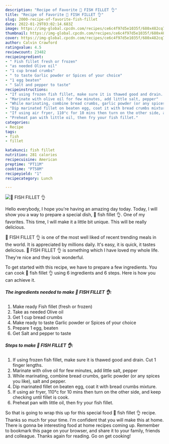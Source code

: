 ```yaml
---
description: "Recipe of Favorite 🐠 FISH FILLET 👌"
title: "Recipe of Favorite 🐠 FISH FILLET 👌"
slug: 2000-recipe-of-favorite-fish-fillet
date: 2022-01-29T03:02:14.683Z
image: https://img-global.cpcdn.com/recipes/ce6c4f97d5e1035f/680x482cq70/fish-fillet-recipe-main-photo.jpg
thumbnail: https://img-global.cpcdn.com/recipes/ce6c4f97d5e1035f/680x482cq70/fish-fillet-recipe-main-photo.jpg
cover: https://img-global.cpcdn.com/recipes/ce6c4f97d5e1035f/680x482cq70/fish-fillet-recipe-main-photo.jpg
author: Calvin Crawford
ratingvalue: 4.5
reviewcount: 23482
recipeingredient:
- " Fish fillet fresh or frozen"
- "as needed Olive oil"
- "1 cup bread crumbs"
- " to taste Garlic powder or Spices of your choice"
- "1 egg beaten"
- " Salt and pepper to taste"
recipeinstructions:
- "If using frozen fish fillet, make sure it is thawed good and drain. Cut 1 finger lengths."
- "Marinate with olive oil for few minutes, add little salt, pepper"
- "While marinating, combine bread crumbs, garlic powder (or any spices you like), salt and pepper."
- "Dip marinated fillet on beaten egg, coat it with bread crumbs mixture."
- "If using air fryer, 110°c for 10 mins then turn on the other side, and keep checking until fillet is cook."
- "Preheat pan with little oil, then fry your fish fillet."
categories:
- Recipe
tags:
- fish
- fillet

katakunci: fish fillet 
nutrition: 281 calories
recipecuisine: American
preptime: "PT11M"
cooktime: "PT58M"
recipeyield: "1"
recipecategory: Lunch

---
```



![🐠 FISH FILLET 👌](https://img-global.cpcdn.com/recipes/ce6c4f97d5e1035f/680x482cq70/fish-fillet-recipe-main-photo.jpg)

Hello everybody, I hope you're having an amazing day today. Today, I will show you a way to prepare a special dish, 🐠 fish fillet 👌. One of my favorites. This time, I will make it a little bit unique. This will be really delicious.



🐠 FISH FILLET 👌 is one of the most well liked of recent trending meals in the world. It is appreciated by millions daily. It's easy, it is quick, it tastes delicious. 🐠 FISH FILLET 👌 is something which I have loved my whole life. They're nice and they look wonderful.


To get started with this recipe, we have to prepare a few ingredients. You can cook 🐠 fish fillet 👌 using 6 ingredients and 6 steps. Here is how you can achieve it.

<!--inarticleads1-->

##### The ingredients needed to make 🐠 FISH FILLET 👌:

1. Make ready  Fish fillet (fresh or frozen)
1. Take as needed Olive oil
1. Get 1 cup bread crumbs
1. Make ready  to taste Garlic powder or Spices of your choice
1. Prepare 1 egg, beaten
1. Get  Salt and pepper to taste




<!--inarticleads2-->

##### Steps to make 🐠 FISH FILLET 👌:

1. If using frozen fish fillet, make sure it is thawed good and drain. Cut 1 finger lengths.
1. Marinate with olive oil for few minutes, add little salt, pepper
1. While marinating, combine bread crumbs, garlic powder (or any spices you like), salt and pepper.
1. Dip marinated fillet on beaten egg, coat it with bread crumbs mixture.
1. If using air fryer, 110°c for 10 mins then turn on the other side, and keep checking until fillet is cook.
1. Preheat pan with little oil, then fry your fish fillet.




So that is going to wrap this up for this special food 🐠 fish fillet 👌 recipe. Thanks so much for your time. I'm confident that you will make this at home. There is gonna be interesting food at home recipes coming up. Remember to bookmark this page on your browser, and share it to your family, friends and colleague. Thanks again for reading. Go on get cooking!
